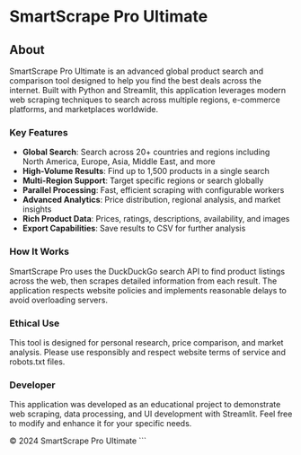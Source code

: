 # SmartScrape Pro Ultimate

## About

SmartScrape Pro Ultimate is an advanced global product search and comparison tool designed to help you find the best deals across the internet. Built with Python and Streamlit, this application leverages modern web scraping techniques to search across multiple regions, e-commerce platforms, and marketplaces worldwide.

### Key Features

- **Global Search**: Search across 20+ countries and regions including North America, Europe, Asia, Middle East, and more
- **High-Volume Results**: Find up to 1,500 products in a single search
- **Multi-Region Support**: Target specific regions or search globally
- **Parallel Processing**: Fast, efficient scraping with configurable workers
- **Advanced Analytics**: Price distribution, regional analysis, and market insights
- **Rich Product Data**: Prices, ratings, descriptions, availability, and images
- **Export Capabilities**: Save results to CSV for further analysis

### How It Works

SmartScrape Pro uses the DuckDuckGo search API to find product listings across the web, then scrapes detailed information from each result. The application respects website policies and implements reasonable delays to avoid overloading servers.

### Ethical Use

This tool is designed for personal research, price comparison, and market analysis. Please use responsibly and respect website terms of service and robots.txt files.

### Developer

This application was developed as an educational project to demonstrate web scraping, data processing, and UI development with Streamlit. Feel free to modify and enhance it for your specific needs.

© 2024 SmartScrape Pro Ultimate
\`\`\`
